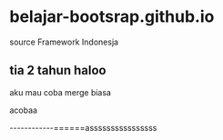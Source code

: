 # belajar-bootsrap.github.io
source Framework Indonesja

tia
2 tahun
haloo
-- 
aku mau coba merge biasa

acobaa

------------======assssssssssssssss

